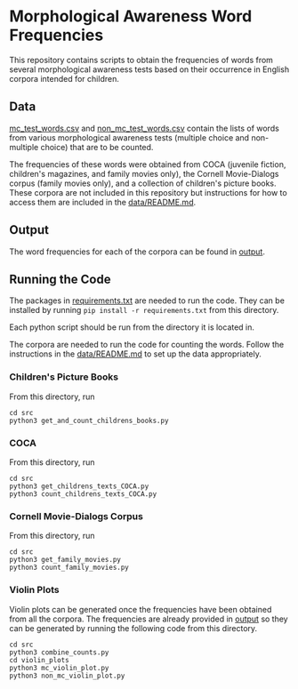 # Morphological Awareness Word Frequencies

This repository contains scripts to obtain the frequencies of words from several morphological awareness tests based on their occurrence in English corpora intended for children. 

## Data
[mc_test_words.csv](data/tests/mc_test_words.csv) and [non_mc_test_words.csv](data/tests/non_mc_test_words.csv) contain the lists of words from various morphological awareness tests (multiple choice and non-multiple choice) that are to be counted.

The frequencies of these words were obtained from COCA (juvenile fiction, children's magazines, and family movies only), the Cornell Movie-Dialogs corpus (family movies only), and a collection of children's picture books. These corpora are not included in this repository but instructions for how to access them are included in the [data/README.md](data/README.md).

## Output
The word frequencies for each of the corpora can be found in [output](output). 


## Running the Code
The packages in [requirements.txt](requirements.txt) are needed to run the code. They can be installed by running 
`pip install -r requirements.txt` from this directory.

Each python script should be run from the directory it is located in.

The corpora are needed to run the code for counting the words. Follow the instructions in the [data/README.md](data/README.md) to set up the data appropriately. 
### Children's Picture Books
From this directory, run
```
cd src
python3 get_and_count_childrens_books.py
```
  

### COCA
From this directory, run
```
cd src
python3 get_childrens_texts_COCA.py
python3 count_childrens_texts_COCA.py
```

### Cornell Movie-Dialogs Corpus
From this directory, run
```
cd src
python3 get_family_movies.py
python3 count_family_movies.py
```

### Violin Plots
Violin plots can be generated once the frequencies have been obtained from all the corpora. The frequencies are already provided in [output](output) so they can be generated by running the following code from this directory.
```
cd src
python3 combine_counts.py
cd violin_plots
python3 mc_violin_plot.py
python3 non_mc_violin_plot.py
```
